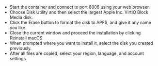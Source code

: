 - Start the container and connect to port 8006 using your web browser.
- Choose Disk Utility and then select the largest Apple Inc. VirtIO Block Media disk.
- Click the Erase button to format the disk to APFS, and give it any name you like.
- Close the current window and proceed the installation by clicking Reinstall macOS.
- When prompted where you want to install it, select the disk you created previously.
- After all files are copied, select your region, language, and account settings.

